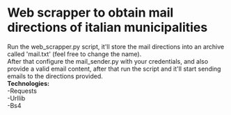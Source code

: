 <h1>Web scrapper to obtain mail directions of italian municipalities</h1>
<p>Run the web_scrapper.py script, it'll store the mail directions into an archive called 'mail.txt' (feel free to change the name).<br>
After that configure the mail_sender.py with your credentials, and also provide a valid email content, after that run the script and it'll start sending emails to the directions provided.<br>
<strong>Technologies:</strong><br>
    -Requests<br>
    -Urllib<br>
    -Bs4</p>